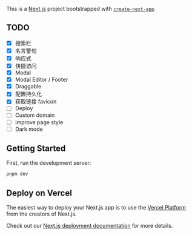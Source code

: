 This is a [Next.js](https://nextjs.org/) project bootstrapped with [`create-next-app`](https://github.com/vercel/next.js/tree/canary/packages/create-next-app).

## TODO
- [x] 搜索栏
- [x] 名言警句
- [x] 响应式
- [x] 快捷访问
- [x] Modal
- [x] Modal Editor / Footer
- [x] Draggable
- [x] 配置持久化
- [x] 获取链接 favicon
- [ ] Deploy
- [ ] Custom domain
- [ ] improve page style
- [ ] Dark mode

## Getting Started

First, run the development server:

```bash
pnpm dev
```

## Deploy on Vercel

The easiest way to deploy your Next.js app is to use the [Vercel Platform](https://vercel.com/new?utm_medium=default-template&filter=next.js&utm_source=create-next-app&utm_campaign=create-next-app-readme) from the creators of Next.js.

Check out our [Next.js deployment documentation](https://nextjs.org/docs/deployment) for more details.
